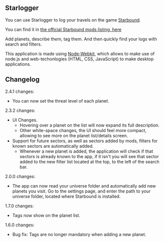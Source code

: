 Starlogger
---------

You can use Starlogger to log your travels on the game [Starbound](http://www.playstarbound.com).

You can find it in [the official Starbound mods listing, here](http://community.playstarbound.com/index.php?resources/starlogger.1419/)

Add planets, describe them, tag them. And then quickly find your logs with search and filters.

This application is made using [Node-Webkit](https://github.com/rogerwang/node-webkit), which allows to make use of node.js and web-techonlogies (HTML, CSS, JavaScript) to make desktop applications.

Changelog
---------

2.4.1 changes:

* You can now set the threat level of each planet.

2.3.2 changes:

* UI Changes.
  * Hovering over a planet on the list will now expand its full description.
  * Other white-space changes, the UI should feel more compact, allowing to see more on the planet list/details screen.
* Support for future sectors, as well as sectors added by mods, filters for known sectors are automatically added.
  * Whenever a new planet is added, the application will check if that sectors is already known to the app, if it isn't you will see that sector added to the new filter list located at the top, to the left of the search bar.

2.0.0 changes:

* The app can now read your universe folder and automatically add new planets you visit. Go to the settings page, and enter the path to your universe folder, located where Starbound is installed.

1.7.0 changes:

* Tags now show on the planet list.

1.6.0 changes:

* Bug fix: Tags are no longer mandatory when adding a new planet.
